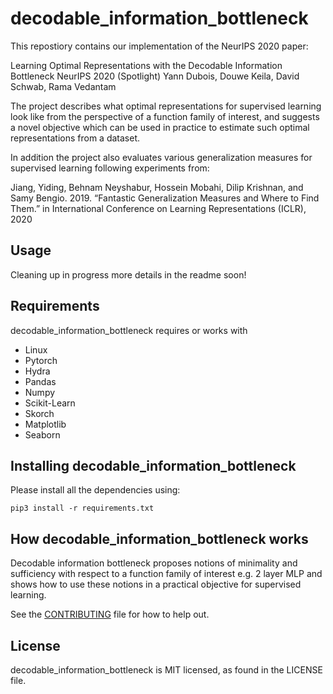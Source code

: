# decodable_information_bottleneck
This repostiory contains our implementation of the NeurIPS 2020 paper:

Learning Optimal Representations with the Decodable Information Bottleneck
NeurIPS 2020 (Spotlight)
Yann Dubois, Douwe Keila, David Schwab, Rama Vedantam 

The project describes what optimal representations for supervised learning
look like from the perspective of a function family of interest, and
suggests a novel objective which can be used in practice to estimate
such optimal representations from a dataset.

In addition the project also evaluates various generalization measures
for supervised learning following experiments from:

Jiang, Yiding, Behnam Neyshabur, Hossein Mobahi, Dilip Krishnan, and Samy Bengio. 2019. “Fantastic Generalization Measures and Where to Find Them.” in International Conference on Learning Representations (ICLR), 2020

## Usage
Cleaning up in progress more details in the readme soon!

## Requirements
decodable_information_bottleneck requires or works with

* Linux
* Pytorch
* Hydra
* Pandas
* Numpy
* Scikit-Learn
* Skorch
* Matplotlib
* Seaborn

## Installing decodable_information_bottleneck
Please install all the dependencies using:

```
pip3 install -r requirements.txt
```

## How decodable_information_bottleneck works
Decodable information bottleneck proposes notions of minimality
and sufficiency with respect to a function family of interest e.g.
2 layer MLP and shows how to use these notions in a practical
objective for supervised learning. 

See the [CONTRIBUTING](CONTRIBUTING.md) file for how to help out.

## License
decodable_information_bottleneck is MIT licensed, as found in the LICENSE file.